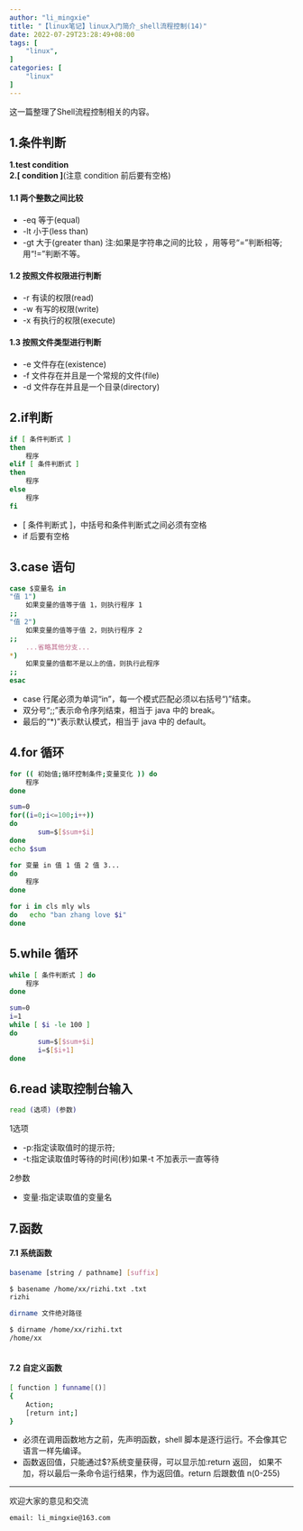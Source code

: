 ```yaml
---
author: "li_mingxie"
title: "【linux笔记】linux入门简介_shell流程控制(14)"
date: 2022-07-29T23:28:49+08:00
tags: [
    "linux",
]
categories: [
    "linux"
]
---
```


这一篇整理了Shell流程控制相关的内容。<!--more-->  

## 1.条件判断

**1.test condition**  
**2.[ condition ]**(注意 condition 前后要有空格)  

#### 1.1 两个整数之间比较

* -eq 等于(equal)
* -lt 小于(less than)
* -gt 大于(greater than)
注:如果是字符串之间的比较 ，用等号“=”判断相等;用“!=”判断不等。

#### 1.2 按照文件权限进行判断

* -r 有读的权限(read)
* -w 有写的权限(write)
* -x 有执行的权限(execute)

#### 1.3 按照文件类型进行判断

* -e 文件存在(existence)
* -f 文件存在并且是一个常规的文件(file)
* -d 文件存在并且是一个目录(directory)

## 2.if判断

```bash
if [ 条件判断式 ]
then
    程序
elif [ 条件判断式 ]
then
    程序
else
    程序
fi
```

* [ 条件判断式 ]，中括号和条件判断式之间必须有空格
* if 后要有空格

## 3.case 语句

```bash
case $变量名 in 
"值 1")
    如果变量的值等于值 1，则执行程序 1
;;
"值 2")
    如果变量的值等于值 2，则执行程序 2
;;
    ...省略其他分支...
*) 
    如果变量的值都不是以上的值，则执行此程序
;;
esac
```

* case 行尾必须为单词“in”，每一个模式匹配必须以右括号“)”结束。
* 双分号“;;”表示命令序列结束，相当于 java 中的 break。
* 最后的“*)”表示默认模式，相当于 java 中的 default。

## 4.for 循环

```bash
for (( 初始值;循环控制条件;变量变化 )) do
    程序
done

sum=0
for((i=0;i<=100;i++))
do
       sum=$[$sum+$i]
done
echo $sum
```

```bash
for 变量 in 值 1 值 2 值 3...
do
    程序
done

for i in cls mly wls
do   echo "ban zhang love $i"
done
```

## 5.while 循环

```bash
while [ 条件判断式 ] do
    程序
done

sum=0
i=1
while [ $i -le 100 ]
do
       sum=$[$sum+$i]
       i=$[$i+1]
done
```

## 6.read 读取控制台输入

```bash
read (选项) (参数)
```

1选项

* -p:指定读取值时的提示符;
* -t:指定读取值时等待的时间(秒)如果-t 不加表示一直等待

2参数

* 变量:指定读取值的变量名

## 7.函数

#### 7.1 系统函数

```bash
basename [string / pathname] [suffix]

$ basename /home/xx/rizhi.txt .txt
rizhi

dirname 文件绝对路径

$ dirname /home/xx/rizhi.txt
/home/xx
 
```

#### 7.2 自定义函数

```bash
[ function ] funname[()] 
{
    Action;
    [return int;] 
}
```

* 必须在调用函数地方之前，先声明函数，shell 脚本是逐行运行。不会像其它语言一样先编译。
* 函数返回值，只能通过$?系统变量获得，可以显示加:return 返回，
如果不加，将以最后一条命令运行结果，作为返回值。return 后跟数值 n(0-255)

----------------------------------------------

欢迎大家的意见和交流

`email: li_mingxie@163.com`

